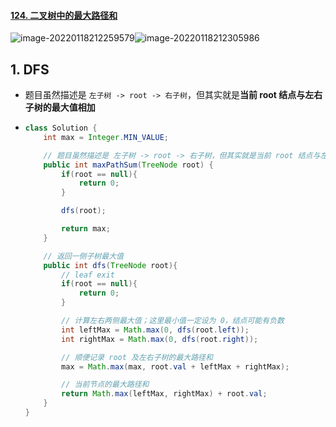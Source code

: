 #### [124. 二叉树中的最大路径和](https://leetcode-cn.com/problems/binary-tree-maximum-path-sum/)

![image-20220118212259579](https://raw.githubusercontent.com/TWDH/Leetcode-From-Zero/pictures/img/image-20220118212259579.png)![image-20220118212305986](https://raw.githubusercontent.com/TWDH/Leetcode-From-Zero/pictures/img/image-20220118212305986.png)

## 1. DFS

- 题目虽然描述是 `左子树 -> root -> 右子树`，但其实就是**当前 root 结点与左右子树的最大值相加**

- ```java
  class Solution {
      int max = Integer.MIN_VALUE;
  
      // 题目虽然描述是 左子树 -> root -> 右子树，但其实就是当前 root 结点与左右子树的最大值相加
      public int maxPathSum(TreeNode root) {
          if(root == null){
              return 0;
          }
  
          dfs(root);
  
          return max;
      }
  
      // 返回一侧子树最大值
      public int dfs(TreeNode root){
          // leaf exit
          if(root == null){
              return 0;
          }
  
          // 计算左右两侧最大值；这里最小值一定设为 0，结点可能有负数
          int leftMax = Math.max(0, dfs(root.left));
          int rightMax = Math.max(0, dfs(root.right));
  
          // 顺便记录 root 及左右子树的最大路径和
          max = Math.max(max, root.val + leftMax + rightMax);
  
          // 当前节点的最大路径和
          return Math.max(leftMax, rightMax) + root.val;
      }
  }
  ```













